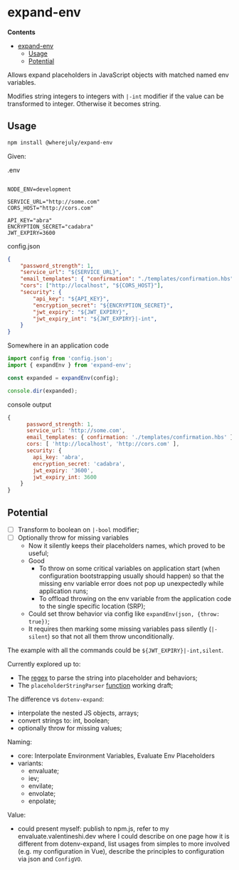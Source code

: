 # expand-env

**Contents**

- [expand-env](#expand-env)
  - [Usage](#usage)
  - [Potential](#potential)
  
Allows expand placeholders in JavaScript objects with matched named env variables.

Modifies string integers to integers with `|-int` modifier if the value can be transformed to integer. Otherwise it becomes string.

## Usage

``` bash
npm install @wherejuly/expand-env
```

Given:

.env
``` env

NODE_ENV=development

SERVICE_URL="http://some.com"
CORS_HOST="http://cors.com"

API_KEY="abra"
ENCRYPTION_SECRET="cadabra"
JWT_EXPIRY=3600
```

config.json
``` json
{
    "password_strength": 1,
    "service_url": "${SERVICE_URL}",
    "email_templates": { "confirmation": "./templates/confirmation.hbs" },
    "cors": ["http://localhost", "${CORS_HOST}"],
    "security": {
        "api_key": "${API_KEY}",
        "encryption_secret": "${ENCRYPTION_SECRET}",
        "jwt_expiry": "${JWT_EXPIRY}",
        "jwt_expiry_int": "${JWT_EXPIRY}|-int",
    }
}
```

Somewhere in an application code
``` javascript
import config from 'config.json';
import { expandEnv } from 'expand-env';

const expanded = expandEnv(config);

console.dir(expanded);
```

console output
``` javascript
{
      password_strength: 1,
      service_url: 'http://some.com',
      email_templates: { confirmation: './templates/confirmation.hbs' },
      cors: [ 'http://localhost', 'http://cors.com' ],
      security: { 
        api_key: 'abra', 
        encryption_secret: 'cadabra', 
        jwt_expiry: '3600', 
        jwt_expiry_int: 3600
    }
}
```

## Potential

- [ ] Transform to boolean on `|-bool` modifier;
- [ ] Optionally throw for missing variables 
  + Now it silently keeps their placeholders names, which proved to be useful;
  + Good 
    - To throw on some critical variables on application start (when configuration bootstrapping usually should happen) so that the missing env variable error does not pop up unexpectedly while application runs;
    - To offload throwing on the env variable from the application code to the single specific location (SRP);
  + Could set throw behavior via config like `expandEnv(json, {throw: true})`;
  + It requires then marking some missing variables pass silently (`|-silent`) so that not all them throw unconditionally.

The example with all the commands could be `${JWT_EXPIRY}|-int,silent`.

Currently explored up to:

- The [regex](regexr.com/7utvp) to parse the string into placeholder and behaviors;
- The `placeholderStringParser` [function](src/potential/placeholderStringParser.ts) working draft;

The difference vs `dotenv-expand`: 
- interpolate the nested JS objects, arrays;
- convert strings to: int, boolean;
- optionally throw for missing values;

Naming:
- core: Interpolate Environment Variables, Evaluate Env Placeholders
- variants:
  + envaluate;
  + iev;
  + envilate;
  + envolate;
  + enpolate;

Value:
- could present myself: publish to npm.js, refer to my envaluate.valentineshi.dev where I could describe on one page how it is different from dotenv-expand, list usages from simples to more involved (e.g. my configuration in Vue), describe the principles to configuration via json and `ConfigVO`.